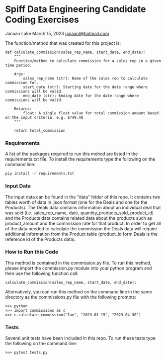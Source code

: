# Spiff Data Engineering Candidate Coding Exercises
Janaan Lake
March 15, 2023
janaanl@hotmail.com

The function/method that was created for this project is:
```{python}
def calculate_commission(sales_rep_name, start_date, end_date):
    """
    Function/method to calculate commission for a sales rep in a given time period.

    Args:
        sales_rep_name (str): Name of the sales rep to calculate commission for.
        start_date (str): Starting date for the date range where commissions will be valid.
        end_date (str): Ending date for the date range where commissions will be valid.

    Returns:
        float: A single float value for total commission amount based on the input criteria. e.g. $749.48
    """

    return total_commission
```
### Requirements
A list of the packages required to run this mehod are listed in the requirements.txt file.  To install the requirements type the following on the command line:
```{console}
pip install -r requirements.txt
```

### Input Data

The input data can be found in the "data" folder of this repo. It contains two tables worth of data in .json format (one for the Deals and one for the Products). The Deals data contains information about an individual deal that was sold (i.e. sales_rep_name, date, quantity_products_sold, product_id) and the Products data contains related data about the products such as product_amount and the commission rate for that product. In order to get all of the data needed to calculate the commission the Deals data will require additional information from the Product table (product_id form Deals is the reference id of the Products data).

### How to Run this Code

This method is contained in the commission.py file.  To run this method, please import the commission.py module into your python program and then use the following function call:

```{python}
calculate_commission(sales_rep_name, start_date, end_date):
```

Alternatively, you can run this method on the command line in the same directory as the commissions.py file with the following prompts:
```console{}
>>> python 
>>> import commissions as c
>>> c.calculate_commission("Ian", "2023-01-15", "2023-04-30")
```

### Tests
Several unit tests have been included in this repo.  To run these tests type the following on the command line:
```{console}
>>> pytest tests.py
```



